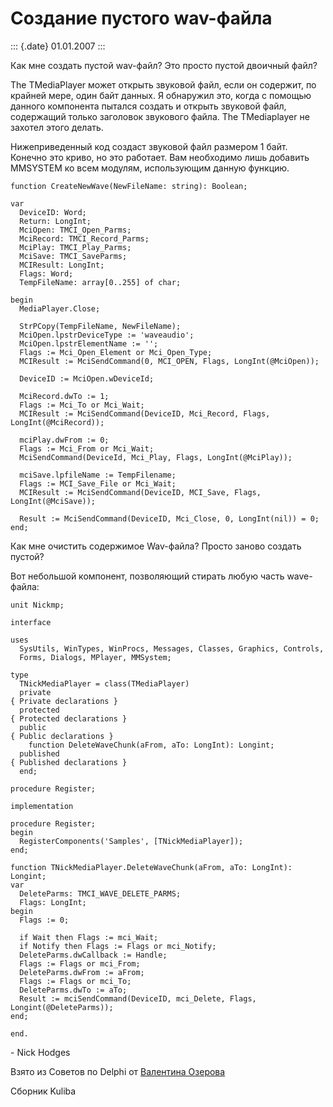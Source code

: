 Создание пустого wav-файла
==========================

::: {.date}
01.01.2007
:::

Как мне создать пустой wav-файл? Это просто пустой двоичный файл?

The TMediaPlayer может открыть звуковой файл, если он содержит, по
крайней мере, один байт данных. Я обнаружил это, когда с помощью данного
компонента пытался создать и открыть звуковой файл, содержащий только
заголовок звукового файла. The TMediaplayer не захотел этого делать.

Нижеприведенный код создаст звуковой файл размером 1 байт. Конечно это
криво, но это работает. Вам необходимо лишь добавить MMSYSTEM ко всем
модулям, использующим данную функцию.

    function CreateNewWave(NewFileName: string): Boolean;
     
    var
      DeviceID: Word;
      Return: LongInt;
      MciOpen: TMCI_Open_Parms;
      MciRecord: TMCI_Record_Parms;
      MciPlay: TMCI_Play_Parms;
      MciSave: TMCI_SaveParms;
      MCIResult: LongInt;
      Flags: Word;
      TempFileName: array[0..255] of char;
     
    begin
      MediaPlayer.Close;
     
      StrPCopy(TempFileName, NewFileName);
      MciOpen.lpstrDeviceType := 'waveaudio';
      MciOpen.lpstrElementName := '';
      Flags := Mci_Open_Element or Mci_Open_Type;
      MCIResult := MciSendCommand(0, MCI_OPEN, Flags, LongInt(@MciOpen));
     
      DeviceID := MciOpen.wDeviceId;
     
      MciRecord.dwTo := 1;
      Flags := Mci_To or Mci_Wait;
      MCIResult := MciSendCommand(DeviceID, Mci_Record, Flags, LongInt(@MciRecord));
     
      mciPlay.dwFrom := 0;
      Flags := Mci_From or Mci_Wait;
      MciSendCommand(DeviceId, Mci_Play, Flags, LongInt(@MciPlay));
     
      mciSave.lpfileName := TempFilename;
      Flags := MCI_Save_File or Mci_Wait;
      MCIResult := MciSendCommand(DeviceID, MCI_Save, Flags, LongInt(@MciSave));
     
      Result := MciSendCommand(DeviceID, Mci_Close, 0, LongInt(nil)) = 0;
    end;

Как мне очистить содержимое Wav-файла? Просто заново создать пустой?

Вот небольшой компонент, позволяющий стирать любую часть wave-файла:

    unit Nickmp;
     
    interface
     
    uses
      SysUtils, WinTypes, WinProcs, Messages, Classes, Graphics, Controls,
      Forms, Dialogs, MPlayer, MMSystem;
     
    type
      TNickMediaPlayer = class(TMediaPlayer)
      private
    { Private declarations }
      protected
    { Protected declarations }
      public
    { Public declarations }
        function DeleteWaveChunk(aFrom, aTo: LongInt): Longint;
      published
    { Published declarations }
      end;
     
    procedure Register;
     
    implementation
     
    procedure Register;
    begin
      RegisterComponents('Samples', [TNickMediaPlayer]);
    end;
     
    function TNickMediaPlayer.DeleteWaveChunk(aFrom, aTo: LongInt): Longint;
    var
      DeleteParms: TMCI_WAVE_DELETE_PARMS;
      Flags: LongInt;
    begin
      Flags := 0;
     
      if Wait then Flags := mci_Wait;
      if Notify then Flags := Flags or mci_Notify;
      DeleteParms.dwCallback := Handle;
      Flags := Flags or mci_From;
      DeleteParms.dwFrom := aFrom;
      Flags := Flags or mci_To;
      DeleteParms.dwTo := aTo;
      Result := mciSendCommand(DeviceID, mci_Delete, Flags, Longint(@DeleteParms));
    end;
     
    end.

\- Nick Hodges

Взято из Советов по Delphi от [Валентина
Озерова](mailto:mailto:webmaster@webinspector.com)

Сборник Kuliba
